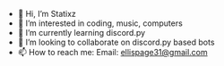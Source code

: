 - 👋 Hi, I’m Statixz
- 👀 I’m interested in coding, music, computers
- 🌱 I’m currently learning discord.py
- 💞️ I’m looking to collaborate on discord.py based bots
- 📫 How to reach me: Email: ellispage31@gmail.com
